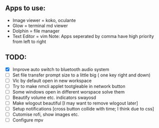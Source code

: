 ## Apps to use:
- Image viewer = koko, oculante
- Glow = terminal md viewer
- Dolphin = file manager
- Text Editor = vim 
Note: Apps seperated by comma have high priority from left to right

## TODO:
- [x] Improve auto switch to bluetooth audio system
- [ ] Set file transfer prompt size to a little big ( one key right and down)
- [ ] Vlc by default open in new workspace
- [ ] Try to make nmcli applet tootgleable in network button
- [ ] Some windows open in different worspace solve them
- [ ] Beautify volume etc. indicators swayosd 
- [ ] Make wlogout beautiful [I may want to remove wlogout later]
- [ ] Setup notifications [cross button collide with time; I think due to css] 
- [ ] Cutomise rofi, show images etc.
- [ ] Configure mpv

